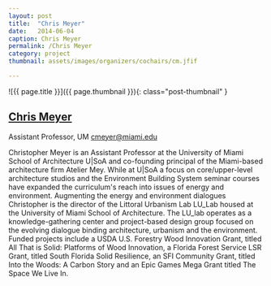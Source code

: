 ```yaml
---
layout: post
title:  "Chris Meyer"
date:   2014-06-04
caption: Chris Meyer
permalink: /Chris Meyer
category: project
thumbnail: assets/images/organizers/cochairs/cm.jfif

---
```

![{{ page.title }}]({{ page.thumbnail }}){: class="post-thumbnail" }

## [Chris Meyer](https://people.miami.edu/profile/e4ee4492af1cef2921fc39f77a95768d)
Assistant Professor, UM 
cmeyer@miami.edu

Christopher Meyer is an Assistant Professor at the University of Miami School of Architecture U|SoA and co-founding principal of the Miami-based architecture firm Atelier Mey. While at U|SoA a focus on core/upper-level architecture studios and the Environment Building System seminar courses have expanded the curriculum's reach into issues of energy and environment. Augmenting the energy and environment dialogues Christopher is the director of the Littoral Urbanism Lab LU_Lab housed at the University of Miami School of Architecture. The LU_lab operates as a knowledge-gathering center and project-based design group focused on the evolving dialogue binding architecture, urbanism and the environment. Funded projects include a USDA U.S. Forestry Wood Innovation Grant, titled All That is Solid: Platforms of Wood Innovation, a Florida Forest Service LSR Grant, titled South Florida Solid Resilience, an SFI Community Grant, titled Into the Woods: A Carbon Story and an Epic Games Mega Grant titled The Space We Live In.


